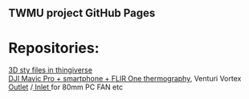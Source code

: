 ## TWMU project GitHub Pages

# Repositories:

[3D sty files in thingiverse ](https://www.thingiverse.com/harmoniamon/designs)  
[DJI Mavic Pro + smartphone + FLIR One thermography](https://www.thingiverse.com/thing:3993044), Venturi Vortex [Outlet](https://www.thingiverse.com/thing:3105533) /[ Inlet ](https://www.thingiverse.com/thing:3105559) for 80mm PC FAN etc

